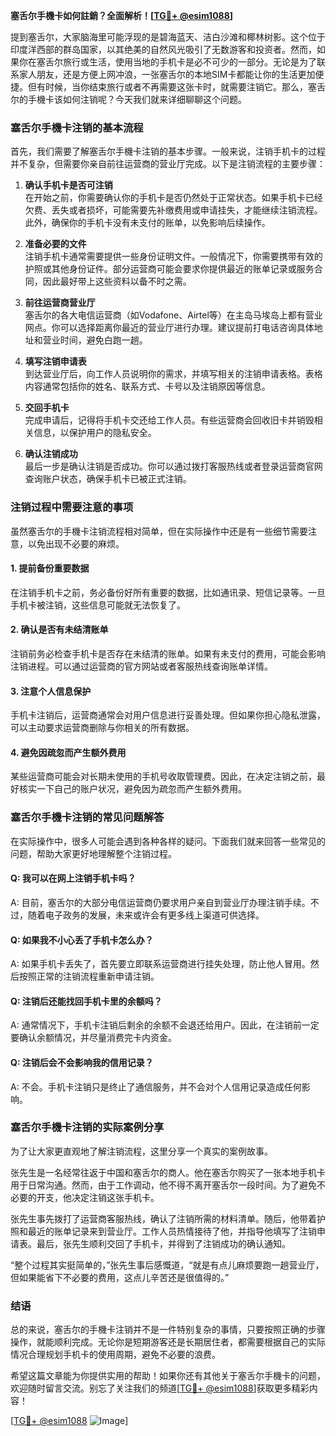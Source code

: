 **塞舌尔手機卡如何註銷？全面解析！[[TG💪+ @esim1088](https://t.me/s/esim1088)]**

提到塞舌尔，大家脑海里可能浮现的是碧海蓝天、洁白沙滩和椰林树影。这个位于印度洋西部的群岛国家，以其绝美的自然风光吸引了无数游客和投资者。然而，如果你在塞舌尔旅行或生活，使用当地的手机卡是必不可少的一部分。无论是为了联系家人朋友，还是方便上网冲浪，一张塞舌尔的本地SIM卡都能让你的生活更加便捷。但有时候，当你结束旅行或者不再需要这张卡时，就需要注销它。那么，塞舌尔的手機卡该如何注销呢？今天我们就来详细聊聊这个问题。

### 塞舌尔手機卡注销的基本流程

首先，我们需要了解塞舌尔手機卡注销的基本步骤。一般来说，注销手机卡的过程并不复杂，但需要你亲自前往运营商的营业厅完成。以下是注销流程的主要步骤：

1. **确认手机卡是否可注销**  
   在开始之前，你需要确认你的手机卡是否仍然处于正常状态。如果手机卡已经欠费、丢失或者损坏，可能需要先补缴费用或申请挂失，才能继续注销流程。此外，确保你的手机卡没有未支付的账单，以免影响后续操作。

2. **准备必要的文件**  
   注销手机卡通常需要提供一些身份证明文件。一般情况下，你需要携带有效的护照或其他身份证件。部分运营商可能会要求你提供最近的账单记录或服务合同，因此最好带上这些资料以备不时之需。

3. **前往运营商营业厅**  
   塞舌尔的各大电信运营商（如Vodafone、Airtel等）在主岛马埃岛上都有营业网点。你可以选择距离你最近的营业厅进行办理。建议提前打电话咨询具体地址和营业时间，避免白跑一趟。

4. **填写注销申请表**  
   到达营业厅后，向工作人员说明你的需求，并填写相关的注销申请表格。表格内容通常包括你的姓名、联系方式、卡号以及注销原因等信息。

5. **交回手机卡**  
   完成申请后，记得将手机卡交还给工作人员。有些运营商会回收旧卡并销毁相关信息，以保护用户的隐私安全。

6. **确认注销成功**  
   最后一步是确认注销是否成功。你可以通过拨打客服热线或者登录运营商官网查询账户状态，确保手机卡已被正式注销。

### 注销过程中需要注意的事项

虽然塞舌尔的手機卡注销流程相对简单，但在实际操作中还是有一些细节需要注意，以免出现不必要的麻烦。

#### 1. 提前备份重要数据  
在注销手机卡之前，务必备份好所有重要的数据，比如通讯录、短信记录等。一旦手机卡被注销，这些信息可能就无法恢复了。

#### 2. 确认是否有未结清账单  
注销前务必检查手机卡是否存在未结清的账单。如果有未支付的费用，可能会影响注销进程。可以通过运营商的官方网站或者客服热线查询账单详情。

#### 3. 注意个人信息保护  
手机卡注销后，运营商通常会对用户信息进行妥善处理。但如果你担心隐私泄露，可以主动要求运营商删除与你相关的所有数据。

#### 4. 避免因疏忽而产生额外费用  
某些运营商可能会对长期未使用的手机号收取管理费。因此，在决定注销之前，最好核实一下自己的账户状况，避免因为疏忽而产生额外费用。

### 塞舌尔手機卡注销的常见问题解答

在实际操作中，很多人可能会遇到各种各样的疑问。下面我们就来回答一些常见的问题，帮助大家更好地理解整个注销过程。

#### Q: 我可以在网上注销手机卡吗？
A: 目前，塞舌尔的大部分电信运营商仍要求用户亲自到营业厅办理注销手续。不过，随着电子政务的发展，未来或许会有更多线上渠道可供选择。

#### Q: 如果我不小心丢了手机卡怎么办？
A: 如果手机卡丢失了，首先要立即联系运营商进行挂失处理，防止他人冒用。然后按照正常的注销流程重新申请注销。

#### Q: 注销后还能找回手机卡里的余额吗？
A: 通常情况下，手机卡注销后剩余的余额不会退还给用户。因此，在注销前一定要确认余额情况，并尽量消费完卡内资金。

#### Q: 注销后会不会影响我的信用记录？
A: 不会。手机卡注销只是终止了通信服务，并不会对个人信用记录造成任何影响。

### 塞舌尔手機卡注销的实际案例分享

为了让大家更直观地了解注销流程，这里分享一个真实的案例故事。

张先生是一名经常往返于中国和塞舌尔的商人。他在塞舌尔购买了一张本地手机卡用于日常沟通。然而，由于工作调动，他不得不离开塞舌尔一段时间。为了避免不必要的开支，他决定注销这张手机卡。

张先生事先拨打了运营商客服热线，确认了注销所需的材料清单。随后，他带着护照和最近的账单记录来到营业厅。工作人员热情接待了他，并指导他填写了注销申请表。最后，张先生顺利交回了手机卡，并得到了注销成功的确认通知。

“整个过程其实挺简单的，”张先生事后感慨道，“就是有点儿麻烦要跑一趟营业厅，但如果能省下不必要的费用，这点儿辛苦还是很值得的。”

### 结语

总的来说，塞舌尔的手機卡注销并不是一件特别复杂的事情，只要按照正确的步骤操作，就能顺利完成。无论你是短期游客还是长期居住者，都需要根据自己的实际情况合理规划手机卡的使用周期，避免不必要的浪费。

希望这篇文章能为你提供实用的帮助！如果你还有其他关于塞舌尔手機卡的问题，欢迎随时留言交流。别忘了关注我们的频道[[TG💪+ @esim1088](https://t.me/s/esim1088)]获取更多精彩内容！

[[TG💪+ @esim1088](https://t.me/s/esim1088) ![Image](https://i.postimg.cc/4NQfJmqS/Snipaste-2025-05-13-00-14-12.png)]